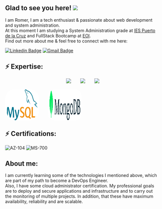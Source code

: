 ## Glad to see you here! <img src="https://raw.githubusercontent.com/aemmadi/aemmadi/master/wave.gif" width="30px">

I am Romer, I am a tech enthusiast & passionate about web development and system administration.  
At this moment I am studying a System Administration grade at [IES Puerto de la Cruz](https://iespuertodelacruz.es/) and FullStack Bootcamp at [EOI](https://www.eoi.es/es).  
Find out more about me & feel free to connect
with me here:

[![Linkedin Badge](https://img.shields.io/badge/-RomerEnr-blue?style=flat-square&logo=Linkedin&logoColor=white&link=https://www.linkedin.com/in/romer-alvarez-martinez/)](https://www.linkedin.com/in/romer-alvarez-martinez/)
[![Gmail Badge](https://img.shields.io/badge/-romer.alvarez.cloud@gmail.com-c14438?style=flat-square&logo=Gmail&logoColor=white&link=mailto:romer.alvarez.cloud@gmail.com)](mailto:romer.alvarez.cloud@gmail.com)

## ⚡ Expertise:

<div style="display:flex; justify-content: center; align-items: center;  gap:30px; margin-bottom: 20px;">
    <img src="https://img.shields.io/badge/-ReactJs-61DAFB?logo=react&logoColor=white&style=for-the-badge">
    <img src="https://img.shields.io/badge/-Javascript-61DAFB?logo=react&logoColor=white&style=for-the-badge">
    <img src="https://img.shields.io/badge/-ReactJs-61DAFB?logo=react&logoColor=white&style=for-the-badge">
</div>

<div style="display:flex; gap: 30px; margin-bottom: 20px;">
    <img src="./public/img/mysql.svg" width="100" height="100" style="border-radius: 30px; background: white; padding: 0px 5px;" alt="MySQL" title="MySQL">
    <img src="./public/img/mongodb.svg" width="100" height="100" style="border-radius: 20px; background: white; padding: 0px 4px;" alt="MongoDB" title="MongoDB">
</div>



## ⚡ Certifications:
<img alt="AZ-104" title="AZ-104" height="100" src="https://ci3.googleusercontent.com/proxy/ia7Wzg8_f2kxhHFV0ecC_rfIpvkFP_feMTM6FM7tbGC5mka59igqwU4t-YRHhsi1VYYQP-aVwHkb9Hl1egq4x2fhc-PmxGQcCZJlArdd-cOgjvWfDXkevCIpuHkEw3jtwqGvuMVBLVAsjYRWi7H_NaAvNCZ36VC9HOLDhipkztD6EA=s0-d-e1-ft#https://images.credly.com/images/336eebfc-0ac3-4553-9a67-b402f491f185/azure-administrator-associate-600x600.png" width="100"/> <img alt="MS-700" title="MS-700" height="100" src="https://ci4.googleusercontent.com/proxy/2Tc8oQ_OtOTvhzvT1j_y9z7BcofX5aS20JIL2zMFX1GE2lujfaeuMvfxC9blk7oUIQKOHU02OrIH24_RRBbTZOiLBRag6AH8X_ISFWGb0-29urq4CZhZkP0nczC8vXdKUUPOGDY7hcezFT5K6m2MTEMetP8YMoQ3PPENdgQOvXkH74Nv0raZJWabRk0=s0-d-e1-ft#https://images.credly.com/images/59db067c-f0e9-44a8-bcc7-53a960274bfb/CERT-Associate-Microsoft365-Teams-Administrator.png" width="100"/>

## About me:

I am currently learning some of the technologies I mentioned above, which are part of my path to become a DevOps Engineer.  
Also, I have some cloud administrator certification. My professional goals are to deploy and secure applications and infrastructure and to carry out the monitoring of multiple projects. In addition, that these have maximum availability, reliability and are scalable.
